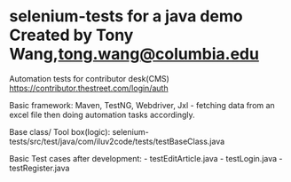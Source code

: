 selenium-tests for a java demo
Created by Tony Wang,tong.wang@columbia.edu
==============
Automation tests for contributor desk(CMS)
https://contributor.thestreet.com/login/auth

Basic framework: Maven, TestNG, Webdriver, Jxl - fetching data from an excel file then doing automation tasks accordingly.

Base class/ Tool box(logic): selenium-tests/src/test/java/com/iluv2code/tests/testBaseClass.java

Basic Test cases after development: - testEditArticle.java
                                    - testLogin.java
                                    - testRegister.java
                    
